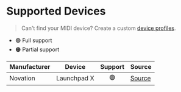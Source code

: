 # Supported Devices

> Can't find your MIDI device? Create a custom [device profiles](device-profiles.md).

- 🟢 Full support
- 🟠 Partial support

| Manufacturer | Device      | Support | Source                                                   |
| ------------ | ----------- | :-----: | -------------------------------------------------------- |
| Novation     | Launchpad X |   🟢    | [Source](../resources/profiles/novation-launchpad-x.yml) |
